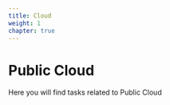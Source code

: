 ```yaml
---
title: Cloud
weight: 1
chapter: true
---
```


# Public Cloud

Here you will find tasks related to Public Cloud
